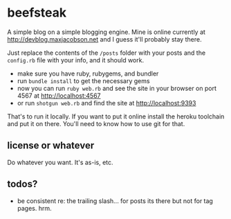 # beefsteak

A simple blog on a simple blogging engine. Mine is online currently at <http://devblog.maxjacobson.net> and I guess it'll probably stay there.

Just replace the contents of the `/posts` folder with your posts and the `config.rb` file with your info, and it should work.

* make sure you have ruby, rubygems, and bundler
* run `bundle install` to get the necessary gems
* now you can run `ruby web.rb` and see the site in your browser on port 4567 at <http://localhost:4567>
* or run `shotgun web.rb` and find the site at <http://localhost:9393>

That's to run it locally. If you want to put it online install the heroku toolchain and put it on there. You'll need to know how to use git for that.

## license or whatever

Do whatever you want. It's as-is, etc.

## todos?

* be consistent re: the trailing slash... for posts its there but not for tag pages. hrm.